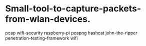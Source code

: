 # Small-tool-to-capture-packets-from-wlan-devices.
pcap wifi-security raspberry-pi pcapng hashcat john-the-ripper penetration-testing-framework wifi
